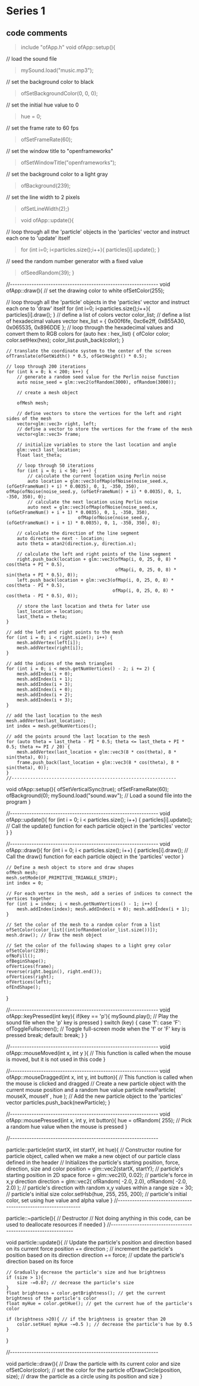 # Series 1


## code comments

>include "ofApp.h"
void ofApp::setup(){

// load the sound file
 
>mySound.load("music.mp3");

// set the background color to black

>ofSetBackgroundColor(0, 0, 0);

// set the initial hue value to 0

>hue = 0;

// set the frame rate to 60 fps
    
> ofSetFrameRate(60);
   
// set the window title to "openframeworks"

> ofSetWindowTitle("openframeworks");

// set the background color to a light gray

> ofBackground(239);

// set the line width to 2 pixels

> ofSetLineWidth(2);}


>void ofApp::update(){

// loop through all the 'particle' objects in the 'particles' vector and instruct each one to 'update' itself

>for (int i=0; i<particles.size();i++){
particles[i].update();
}

// seed the random number generator with a fixed value

>ofSeedRandom(39);
}

//--------------------------------------------------------------
void ofApp::draw(){
    // set the drawing color to white
    ofSetColor(255);

  // loop through all the 'particle' objects in the 'particles' vector and instruct each one to 'draw' itself
    for (int i=0; i<particles.size();i++){
        particles[i].draw();
    }
       // define a list of colors
    vector<ofColor> color_list;
    // define a list of hexadecimal values
    vector<int> hex_list = { 0x00f6fe, 0xc6e2ff, 0xB55A30, 0x065535, 0x896DDE };
    // loop through the hexadecimal values and convert them to RGB colors
    for (auto hex : hex_list) {
        ofColor color;
        color.setHex(hex);
        color_list.push_back(color);
    }
    
    // translate the coordinate system to the center of the screen
    ofTranslate(ofGetWidth() * 0.5, ofGetHeight() * 0.5);
    
    // loop through 200 iterations
    for (int k = 0; k < 200; k++) {
        // generate a random seed value for the Perlin noise function
        auto noise_seed = glm::vec2(ofRandom(3000), ofRandom(3000));
        
        // create a mesh object
        
        ofMesh mesh;
        
        // define vectors to store the vertices for the left and right sides of the mesh
        vector<glm::vec3> right, left;
        // define a vector to store the vertices for the frame of the mesh
        vector<glm::vec3> frame;
        
        // initialize variables to store the last location and angle
        glm::vec3 last_location;
        float last_theta;
        
        // loop through 50 iterations
        for (int i = 0; i < 50; i++) {
            // calculate the current location using Perlin noise
            auto location = glm::vec3(ofMap(ofNoise(noise_seed.x, (ofGetFrameNum() + i) * 0.0035), 0, 1, -350, 350), ofMap(ofNoise(noise_seed.y, (ofGetFrameNum() + i) * 0.0035), 0, 1, -350, 350), 0);
            // calculate the next location using Perlin noise
            auto next = glm::vec3(ofMap(ofNoise(noise_seed.x, (ofGetFrameNum() + i + 1) * 0.0035), 0, 1, -350, 350),
                               ofMap(ofNoise(noise_seed.y, (ofGetFrameNum() + i + 1) * 0.0035), 0, 1, -350, 350), 0);
        
        // calculate the direction of the line segment
        auto direction = next - location;
        auto theta = atan2(direction.y, direction.x);
        
        // calculate the left and right points of the line segment
        right.push_back(location + glm::vec3(ofMap(i, 0, 25, 0, 8) * cos(theta + PI * 0.5),
                                             ofMap(i, 0, 25, 0, 8) * sin(theta + PI * 0.5), 0));
        left.push_back(location + glm::vec3(ofMap(i, 0, 25, 0, 8) * cos(theta - PI * 0.5),
                                            ofMap(i, 0, 25, 0, 8) * cos(theta - PI * 0.5), 0));
        
        // store the last location and theta for later use
        last_location = location;
        last_theta = theta;
    }
    
    // add the left and right points to the mesh
    for (int i = 0; i < right.size(); i++) {
        mesh.addVertex(left[i]);
        mesh.addVertex(right[i]);
    }
    
    // add the indices of the mesh triangles
    for (int i = 0; i < mesh.getNumVertices() - 2; i += 2) {
        mesh.addIndex(i + 0);
        mesh.addIndex(i + 1);
        mesh.addIndex(i + 3);
        mesh.addIndex(i + 0);
        mesh.addIndex(i + 2);
        mesh.addIndex(i + 3);
    }
    
    // add the last location to the mesh
    mesh.addVertex(last_location);
    int index = mesh.getNumVertices();
    
    // add the points around the last location to the mesh
    for (auto theta = last_theta - PI * 0.5; theta <= last_theta + PI * 0.5; theta += PI / 20) {
        mesh.addVertex(last_location + glm::vec3(8 * cos(theta), 8 * sin(theta), 0));
        frame.push_back(last_location + glm::vec3(8 * cos(theta), 8 * sin(theta), 0));
    }
    //--------------------------------------------------------------
void ofApp::setup(){
    ofSetVerticalSync(true);
    ofSetFrameRate(60);
    ofBackground(0);
    mySound.load("sound.wav"); // Load a sound file into the program
}

//--------------------------------------------------------------
void ofApp::update(){
    for (int i = 0; i < particles.size(); i++) {
        particles[i].update(); // Call the update() function for each particle object in the 'particles' vector
    }
}

//--------------------------------------------------------------
void ofApp::draw(){
    for (int i = 0; i < particles.size(); i++) {
        particles[i].draw(); // Call the draw() function for each particle object in the 'particles' vector
    }
    
    // Define a mesh object to store and draw shapes
    ofMesh mesh;
    mesh.setMode(OF_PRIMITIVE_TRIANGLE_STRIP);
    int index = 0;
    
    // For each vertex in the mesh, add a series of indices to connect the vertices together
    for (int i = index; i < mesh.getNumVertices() - 1; i++) {
        mesh.addIndex(index); mesh.addIndex(i + 0); mesh.addIndex(i + 1);
    }
    
    // Set the color of the mesh to a random color from a list
    ofSetColor(color_list[(int)ofRandom(color_list.size())]);
    mesh.draw(); // Draw the mesh object
    
    // Set the color of the following shapes to a light grey color
    ofSetColor(239);
    ofNoFill();
    ofBeginShape();
    ofVertices(frame);
    reverse(right.begin(), right.end());
    ofVertices(right);
    ofVertices(left);
    ofEndShape();
}

//--------------------------------------------------------------
void ofApp::keyPressed(int key){
    if(key == 'p'){
        mySound.play(); // Play the sound file when the 'p' key is pressed
    }
    switch (key) {
        case 'f':
        case 'F':
            ofToggleFullscreen(); // Toggle full-screen mode when the 'f' or 'F' key is pressed
            break;
        default:
            break;
    }
}

//--------------------------------------------------------------
void ofApp::mouseMoved(int x, int y ){
    // This function is called when the mouse is moved, but it is not used in this code
}

//--------------------------------------------------------------
void ofApp::mouseDragged(int x, int y, int button){
    // This function is called when the mouse is clicked and dragged
    // Create a new particle object with the current mouse position and a random hue value
    particle newParticle( mouseX, mouseY , hue );
    // Add the new particle object to the 'particles' vector
    particles.push_back(newParticle);
}

//--------------------------------------------------------------
void ofApp::mousePressed(int x, int y, int button){
    hue = ofRandom( 255); // Pick a random hue value when the mouse is pressed
}

//--------------------------------------------------------------

particle::particle(int startX, int startY, int hue){
    // Constructor routine for particle object, called when we make a new object of our particle class defined in the header
    // Initializes the particle's starting position, force, direction, size and color
    position = glm::vec2(startX, startY); // particle's starting position in 2D space
    force = glm::vec2(0, 0.02); // particle's force in x,y direction
    direction = glm::vec2( ofRandom( -2.0, 2.0), ofRandom( -2.0, 2.0) ); // particle's direction with random x,y values within a range
    size = 30; // particle's initial size
    color.setHsb(hue,  255,  255, 200); // particle's initial color, set using hue value and alpha value
}
//--------------------------------------------------------------

particle::~particle(){
    // Destructor
    // Not doing anything in this code, can be used to deallocate resources if needed
}
//--------------------------------------------------------------

void particle::update(){
    // Update the particle's position and direction based on its current force
    position += direction ; // increment the particle's position based on its direction
    direction += force; // update the particle's direction based on its force
    
    // Gradually decrease the particle's size and hue brightness
    if (size > 1){
        size -=0.07; // decrease the particle's size
    }
    float brightness = color.getBrightness(); // get the current brightness of the particle's color
    float myHue = color.getHue(); // get the current hue of the particle's color
    
    if (brightness >20){ // if the brightness is greater than 20
        color.setHue( myHue -=0.5 ); // decrease the particle's hue by 0.5
    }
}

//--------------------------------------------------------------

void particle::draw(){
    // Draw the particle with its current color and size
    ofSetColor(color); // set the color for the particle
    ofDrawCircle(position, size); // draw the particle as a circle using its position and size
}


            
